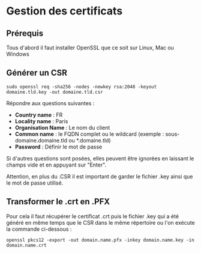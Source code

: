 # Gestion des certificats

## Prérequis 

Tous d'abord il faut installer OpenSSL que ce soit sur Linux, Mac ou Windows

## Générer un CSR

`sudo openssl req -sha256 -nodes -newkey rsa:2048 -keyout domaine.tld.key -out domaine.tld.csr`

Répondre aux questions suivantes :

* **Country name** : FR
* **Locality name** : Paris
* **Organisation Name** : Le nom du client
* **Common name** : le FQDN complet ou le wildcard (exemple : sous-domaine.domaine.tld ou *.domaine.tld)
* **Password** : Définir le mot de passe

Si d'autres questions sont posées, elles peuvent être ignorées en laissant le champs vide et en appuyant sur "Enter".

Attention, en plus du .CSR il est important de garder le fichier .key ainsi que le mot de passe utilisé.

## Transformer le .crt en .PFX

Pour cela il faut récupérer le certificat .crt puis le fichier .key qui a été généré en même temps que le CSR dans le même répertoire ou l'on exécute la commande ci-dessous : 

 `openssl pkcs12 -export -out domain.name.pfx -inkey domain.name.key -in domain.name.crt`



